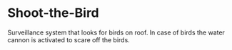 # Shoot-the-Bird
Surveillance system that looks for birds on roof. In case of birds the water cannon is activated to scare off the birds.
